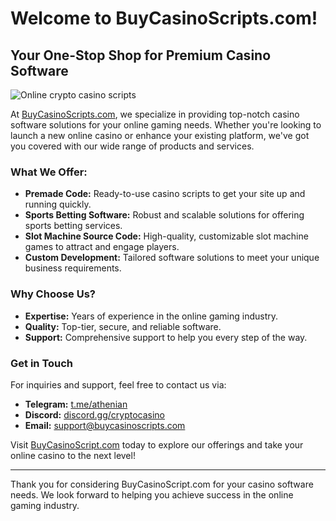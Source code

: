 # Welcome to BuyCasinoScripts.com!

## Your One-Stop Shop for Premium Casino Software


![Online crypto casino scripts](https://github.com/user-attachments/assets/fb3b626d-04cf-4fc6-a0ea-577bcdb6e63c)



At [BuyCasinoScripts.com](https://buycasinoscripts.com), we specialize in providing top-notch casino software solutions for your online gaming needs. Whether you're looking to launch a new online casino or enhance your existing platform, we've got you covered with our wide range of products and services.

### What We Offer:
- **Premade Code:** Ready-to-use casino scripts to get your site up and running quickly.
- **Sports Betting Software:** Robust and scalable solutions for offering sports betting services.
- **Slot Machine Source Code:** High-quality, customizable slot machine games to attract and engage players.
- **Custom Development:** Tailored software solutions to meet your unique business requirements.

### Why Choose Us?
- **Expertise:** Years of experience in the online gaming industry.
- **Quality:** Top-tier, secure, and reliable software.
- **Support:** Comprehensive support to help you every step of the way.

### Get in Touch
For inquiries and support, feel free to contact us via:
- **Telegram:** [t.me/athenian](https://t.me/athenian)
- **Discord:** [discord.gg/cryptocasino](https://discord.gg/cryptocasino)
- **Email:** [support@buycasinoscripts.com](mailto:support@buycasinoscripts.com)

Visit [BuyCasinoScript.com](https://buycasinoscript.com) today to explore our offerings and take your online casino to the next level!

---

Thank you for considering BuyCasinoScript.com for your casino software needs. We look forward to helping you achieve success in the online gaming industry.
